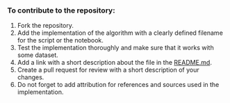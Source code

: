 ### To contribute to the repository:
1. Fork the repository.
2. Add the implementation of the algorithm with a clearly defined filename for the script or the notebook.
3. Test the implementation thoroughly and make sure that it works with some dataset.
4. Add a link with a short description about the file in the [README.md](https://github.com/artanzand/DeepLearning_Algorithm_Implementation/blob/main/README.md).
5. Create a pull request for review with a short description of your changes.
6. Do not forget to add attribution for references and sources used in the implementation.
